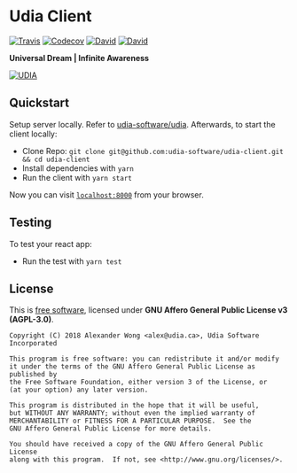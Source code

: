 # Udia Client

[![Travis](https://shields.alexander-wong.com/travis/udia-software/udia-client.svg?style=flat-square)](https://travis-ci.org/udia-software/udia-client)
[![Codecov](https://shields.alexander-wong.com/codecov/c/github/udia-software/udia-client.svg?style=flat-square)](https://codecov.io/gh/udia-software/udia-client)
[![David](https://shields.alexander-wong.com/david/udia-software/udia-client.svg?style=flat-square)](https://david-dm.org/udia-software/udia-client)
[![David](https://shields.alexander-wong.com/david/dev/udia-software/udia-client.svg?style=flat-square)](https://david-dm.org/udia-software/udia-client?type=dev)

**Universal Dream | Infinite Awareness**

[![UDIA](https://api.udia.ca/static/logo/logo-256x256.png)](https://udia.ca)

## Quickstart

Setup server locally. Refer to [udia-software/udia](https://github.com/udia-software/udia).
Afterwards, to start the client locally:

* Clone Repo: `git clone git@github.com:udia-software/udia-client.git && cd udia-client`
* Install dependencies with `yarn`
* Run the client with `yarn start`

Now you can visit [`localhost:8000`](http://localhost:8000) from your browser.

## Testing

To test your react app:

* Run the test with `yarn test`

## License

This is [free software](https://www.gnu.org/philosophy/free-sw.en.html), licensed under **GNU Affero General Public License v3 (AGPL-3.0)**.

```text
Copyright (C) 2018 Alexander Wong <alex@udia.ca>, Udia Software Incorporated

This program is free software: you can redistribute it and/or modify
it under the terms of the GNU Affero General Public License as published by
the Free Software Foundation, either version 3 of the License, or
(at your option) any later version.

This program is distributed in the hope that it will be useful,
but WITHOUT ANY WARRANTY; without even the implied warranty of
MERCHANTABILITY or FITNESS FOR A PARTICULAR PURPOSE.  See the
GNU Affero General Public License for more details.

You should have received a copy of the GNU Affero General Public License
along with this program.  If not, see <http://www.gnu.org/licenses/>.
```
